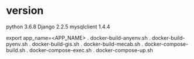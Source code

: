 # version
python 3.6.8
Django 2.2.5
mysqlclient 1.4.4

export app_name=<APP_NAME>
. docker-build-anyenv.sh
. docker-build-pyenv.sh
. docker-build-gis.sh
. docker-build-mecab.sh
. docker-compose-build.sh
. docker-compose-exec.sh
. docker-compose-up.sh

